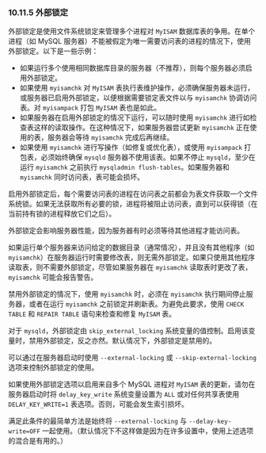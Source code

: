 ### 10.11.5 外部锁定

外部锁定是使用文件系统锁定来管理多个进程对 `MyISAM` 数据库表的争用。在单个进程（如 MySQL 服务器）不能被假定为唯一需要访问表的进程的情况下，使用外部锁定。以下是一些示例：

- 如果运行多个使用相同数据库目录的服务器（不推荐），则每个服务器必须启用外部锁定。
- 如果使用 `myisamchk` 对 `MyISAM` 表执行表维护操作，必须确保服务器未运行，或服务器已启用外部锁定，以便根据需要锁定表文件以与 `myisamchk` 协调访问表。对 `myisampack` 打包 `MyISAM` 表也是如此。
- 如果服务器在启用外部锁定的情况下运行，可以随时使用 `myisamchk` 进行如检查表这样的读取操作。在这种情况下，如果服务器尝试更新 `myisamchk` 正在使用的表，服务器会等待 `myisamchk` 完成后再继续。
- 如果使用 `myisamchk` 进行写操作（如修复或优化表），或使用 `myisampack` 打包表，必须始终确保 `mysqld` 服务器不使用该表。如果不停止 `mysqld`，至少在运行 `myisamchk` 之前执行 `mysqladmin flush-tables`。如果服务器和 `myisamchk` 同时访问表，表可能会损坏。

启用外部锁定后，每个需要访问表的进程在访问表之前都会为表文件获取一个文件系统锁。如果无法获取所有必要的锁，进程将被阻止访问表，直到可以获得锁（在当前持有锁的进程释放它们之后）。

外部锁定会影响服务器性能，因为服务器有时必须等待其他进程才能访问表。

如果运行单个服务器来访问给定的数据目录（通常情况），并且没有其他程序（如 `myisamchk`）在服务器运行时需要修改表，则无需外部锁定。如果只使用其他程序读取表，则不需要外部锁定，尽管如果服务器在 `myisamchk` 读取表时更改了表，`myisamchk` 可能会报告警告。

禁用外部锁定的情况下，使用 `myisamchk` 时，必须在 `myisamchk` 执行期间停止服务器，或者在运行 `myisamchk` 之前锁定并刷新表。为避免此要求，使用 `CHECK TABLE` 和 `REPAIR TABLE` 语句来检查和修复 `MyISAM` 表。

对于 `mysqld`，外部锁定由 `skip_external_locking` 系统变量的值控制。启用该变量时，禁用外部锁定，反之亦然。默认情况下，外部锁定是禁用的。

可以通过在服务器启动时使用 `--external-locking` 或 `--skip-external-locking` 选项来控制外部锁定的使用。

如果使用外部锁定选项以启用来自多个 MySQL 进程对 `MyISAM` 表的更新，请勿在服务器启动时将 `delay_key_write` 系统变量设置为 `ALL` 或对任何共享表使用 `DELAY_KEY_WRITE=1` 表选项。否则，可能会发生索引损坏。

满足此条件的最简单方法是始终将 `--external-locking` 与 `--delay-key-write=OFF` 一起使用。（默认情况下不这样做是因为在许多设置中，使用上述选项的混合是有用的。）